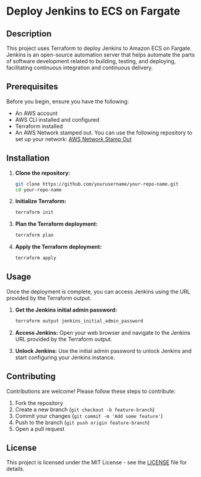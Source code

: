 # Deploy Jenkins to ECS on Fargate

## Description
This project uses Terraform to deploy Jenkins to Amazon ECS on Fargate. Jenkins is an open-source automation server that helps automate the parts of software development related to building, testing, and deploying, facilitating continuous integration and continuous delivery.

## Prerequisites
Before you begin, ensure you have the following:
- An AWS account
- AWS CLI installed and configured
- Terraform installed
- An AWS Network stamped out. You can use the following repository to set up your network: [AWS Network Stamp Out](https://github.com/jWatsonDev/aws-network-stamp-out)

## Installation

1. **Clone the repository:**
    ```bash
    git clone https://github.com/yourusername/your-repo-name.git
    cd your-repo-name
    ```

2. **Initialize Terraform:**
    ```bash
    terraform init
    ```

3. **Plan the Terraform deployment:**
    ```bash
    terraform plan
    ```

4. **Apply the Terraform deployment:**
    ```bash
    terraform apply
    ```

## Usage
Once the deployment is complete, you can access Jenkins using the URL provided by the Terraform output. 

1. **Get the Jenkins initial admin password:**
    ```bash
    terraform output jenkins_initial_admin_password
    ```

2. **Access Jenkins:**
    Open your web browser and navigate to the Jenkins URL provided by the Terraform output.

3. **Unlock Jenkins:**
    Use the initial admin password to unlock Jenkins and start configuring your Jenkins instance.

## Contributing
Contributions are welcome! Please follow these steps to contribute:

1. Fork the repository
2. Create a new branch (`git checkout -b feature-branch`)
3. Commit your changes (`git commit -m 'Add some feature'`)
4. Push to the branch (`git push origin feature-branch`)
5. Open a pull request

## License
This project is licensed under the MIT License - see the [LICENSE](LICENSE) file for details.